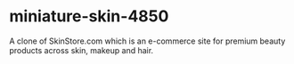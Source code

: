 # miniature-skin-4850
A clone of SkinStore.com which is an e-commerce site for premium beauty products across skin, makeup and hair.
